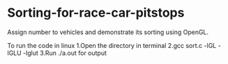 # Sorting-for-race-car-pitstops

Assign number to vehicles and demonstrate its sorting using OpenGL.

To run the code in linux
  1.Open the directory in terminal
  2.gcc sort.c -lGL -lGLU -lglut
  3.Run ./a.out for output

